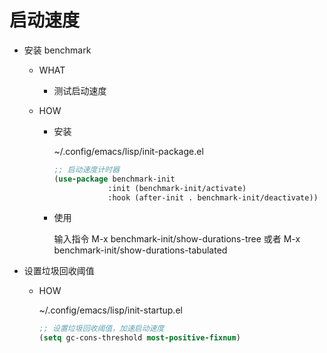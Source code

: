 # 启动速度

* 安装 benchmark
  * WHAT
    * 测试启动速度

  * HOW
    * 安装

      ~/.config/emacs/lisp/init-package.el

      ``` lisp
      ;; 启动速度计时器
      (use-package benchmark-init
                  :init (benchmark-init/activate)
                  :hook (after-init . benchmark-init/deactivate))

      ```

    * 使用

      输入指令 M-x benchmark-init/show-durations-tree 或者 M-x benchmark-init/show-durations-tabulated

* 设置垃圾回收阈值
  * HOW

      ~/.config/emacs/lisp/init-startup.el

      ``` lisp
      ;; 设置垃圾回收阈值，加速启动速度
      (setq gc-cons-threshold most-positive-fixnum)
      ```
